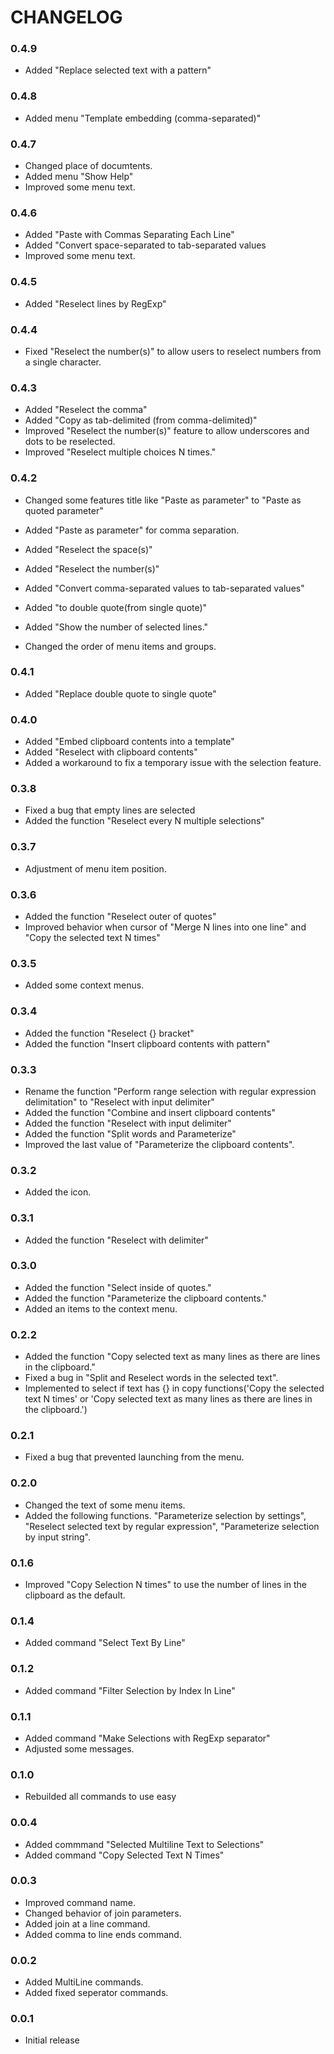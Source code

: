 # CHANGELOG

### 0.4.9
- Added "Replace selected text with a pattern"

### 0.4.8
- Added menu "Template embedding (comma-separated)"

### 0.4.7
- Changed place of documtents.
- Added menu "Show Help"
- Improved some menu text.

### 0.4.6
- Added "Paste with Commas Separating Each Line"
- Added "Convert space-separated to tab-separated values
- Improved some menu text.


### 0.4.5
 - Added "Reselect lines by RegExp"

### 0.4.4
 - Fixed "Reselect the number(s)" to allow users to reselect numbers from a single character.

### 0.4.3
 - Added "Reselect the comma"
 - Added "Copy as tab-delimited (from comma-delimited)"
 - Improved "Reselect the number(s)" feature to allow underscores and dots to be reselected. 
 - Improved "Reselect multiple choices N times."

### 0.4.2
 - Changed some features title like "Paste as parameter" to "Paste as quoted parameter"
 - Added "Paste as parameter" for comma separation.

 - Added "Reselect the space(s)"
 - Added "Reselect the number(s)"
 - Added "Convert comma-separated values to tab-separated values"
 - Added "to double quote(from single quote)"
 - Added "Show the number of selected lines."
 - Changed the order of menu items and groups.

### 0.4.1
 - Added "Replace double quote to single quote"

### 0.4.0
 - Added "Embed clipboard contents into a template"
 - Added "Reselect with clipboard contents"
 - Added a workaround to fix a temporary issue with the selection feature.

### 0.3.8
 - Fixed a bug that empty lines are selected
 - Added the function "Reselect every N multiple selections"

### 0.3.7
- Adjustment of menu item position.

### 0.3.6
- Added the function "Reselect outer of quotes"
- Improved behavior when cursor of "Merge N lines into one line" and "Copy the selected text N times"
### 0.3.5
- Added some context menus.

### 0.3.4
- Added the function "Reselect {} bracket"
- Added the function "Insert clipboard contents with pattern"

### 0.3.3
- Rename the function "Perform range selection with regular expression delimitation" to "Reselect with input delimiter"
- Added the function "Combine and insert clipboard contents"
- Added the function "Reselect with input delimiter"
- Added the function "Split words and Parameterize"
- Improved the last value of "Parameterize the clipboard contents".

### 0.3.2
- Added the icon.
### 0.3.1
- Added the function "Reselect with delimiter"

### 0.3.0
- Added the function "Select inside of quotes." 
- Added the function "Parameterize the clipboard contents." 
- Added an items to the context menu.

### 0.2.2
- Added the function "Copy selected text as many lines as there are lines in the clipboard."
- Fixed a bug in "Split and Reselect words in the selected text".
- Implemented to select if text has {} in copy functions('Copy the selected text N times' or 'Copy selected text as many lines as there are lines in the clipboard.')

### 0.2.1
- Fixed a bug that prevented launching from the menu.

### 0.2.0
- Changed the text of some menu items.
- Added the following functions.
 "Parameterize selection by settings", "Reselect selected text by regular expression", "Parameterize selection by input string".

### 0.1.6
- Improved "Copy Selection N times" to use the number of lines in the clipboard as the default.

### 0.1.4
- Added command "Select Text By Line"

### 0.1.2
- Added command "Filter Selection by Index In Line"

### 0.1.1
- Added command "Make Selections with RegExp separator"
- Adjusted some messages.

### 0.1.0
- Rebuilded all commands to use easy

### 0.0.4
- Added commmand "Selected Multiline Text to Selections"
- Added command "Copy Selected Text N Times"

### 0.0.3
- Improved command name.
- Changed behavior of join parameters.
- Added join at a line command.
- Added comma to line ends command.

### 0.0.2
- Added MultiLine commands.
- Added fixed seperator commands.

### 0.0.1
- Initial release